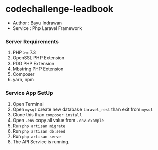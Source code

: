# codechallenge-leadbook 
* Author  : Bayu Indrawan
* Service : Php Laravel Framework

### Server Requirements

1. PHP >= 7.3
2. OpenSSL PHP Extension
3. PDO PHP Extension
4. Mbstring PHP Extension
5. Composer
6. yarn, npm

### Service App SetUp
1. Open Terminal
2. Open `mysql` create new database `laravel_rest` than exit from `mysql`
3. Clone this than `composer install`
4. Open `.env` copy all value from `.env.example`
5. Run `php artisan migrate`
6. Run `php artisan db:seed`
7. Run `php artisan serve`
8. The API Service is running.